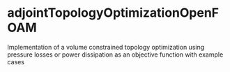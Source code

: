 # adjointTopologyOptimizationOpenFOAM
Implementation of a volume constrained topology optimization using pressure losses or power dissipation as an objective function with example cases
